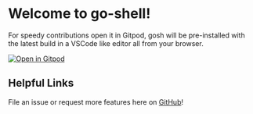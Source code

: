 # Welcome to go-shell!

For speedy contributions open it in Gitpod, gosh will be pre-installed with the
latest build in a VSCode like editor all from your browser.

[![Open in Gitpod](https://gitpod.io/button/open-in-gitpod.svg)](https://gitpod.io/#https://github.com/JesterOrNot/gosh)

## Helpful Links




File an issue or request more features here on
[GitHub](https://github.com/JesterOrNot/gosh/issues/new/choose)!

<!--WIP-->
